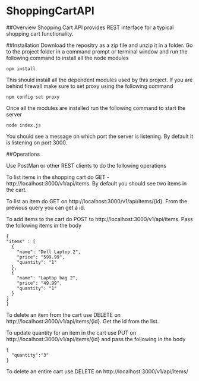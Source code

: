 # ShoppingCartAPI

##Overview
Shopping Cart API provides REST interface for a typical shopping cart functionality. 

##Installation
Download the repositry as a zip file and unzip it in a folder. 
Go to the project folder in a command prompt or terminal window and run the following command to install all the node modules

```
npm install
```
This should install all the dependent modules used by this project. If you are behind firewall make sure to set proxy using the following command

```
npm config set proxy 
```
Once all the modules are installed run the following command to start the server

```
node index.js
```
You should see a message on which port the server is listening. By default it is listening on port 3000.

##Operations

Use PostMan or other REST clients to do the following operations

To list items in the shopping cart do GET - http://localhost:3000/v1/api/items. By default you should see two items in the cart.

To list an item do GET on http://localhost:3000/v1/api/items/{id}. From the previous query you can get a id.

To add items to the cart do POST to http://localhost:3000/v1/api/items. Pass the following items in the body 
```
{
"items" : [
  {
    "name": "Dell Laptop 2",
    "price": "599.99",
    "quantity": "1"
  },
  {
    "name": "Laptop bag 2",
    "price": "49.99",
    "quantity": "1"
  }
]
}
```
To delete an item from the cart use DELETE on http://localhost:3000/v1/api/items/{id}. Get the id from the list.

To update quantity for an item in the cart use PUT on http://localhost:3000/v1/api/items/{id} and pass the following in the body

```
{
  "quantity":"3"
}
```
To delete an entire cart use DELETE on http://localhost:3000/v1/api/items/




 
